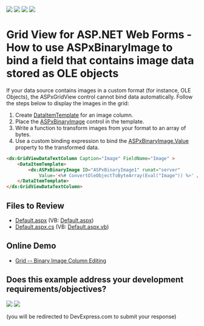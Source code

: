 <!-- default badges list -->
![](https://img.shields.io/endpoint?url=https://codecentral.devexpress.com/api/v1/VersionRange/128538006/13.1.5%2B)
[![](https://img.shields.io/badge/Open_in_DevExpress_Support_Center-FF7200?style=flat-square&logo=DevExpress&logoColor=white)](https://supportcenter.devexpress.com/ticket/details/E1414)
[![](https://img.shields.io/badge/📖_How_to_use_DevExpress_Examples-e9f6fc?style=flat-square)](https://docs.devexpress.com/GeneralInformation/403183)
[![](https://img.shields.io/badge/💬_Leave_Feedback-feecdd?style=flat-square)](#does-this-example-address-your-development-requirementsobjectives)
<!-- default badges end -->

# Grid View for ASP.NET Web Forms - How to use ASPxBinaryImage to bind a field that contains image data stored as OLE objects

If your data source contains images in a custom format (for instance, OLE Objects), the ASPxGridView control cannot bind data automatically. Follow the steps below to display the images in the grid:

1. Create [DataItemTemplate](https://docs.devexpress.com/AspNet/DevExpress.Web.GridViewDataColumn.DataItemTemplate) for an image column.
1. Place the [ASPxBinaryImage](https://docs.devexpress.com/AspNet/DevExpress.Web.ASPxBinaryImage) control in the template.
1. Write a function to transform images from your format to an array of bytes.
1. Use a custom binding expression to bind the [ASPxBinaryImage.Value](https://docs.devexpress.com/AspNet/DevExpress.Web.ASPxBinaryImage.Value) property to the transformed data.

```aspx
<dx:GridViewDataTextColumn Caption="Image" FieldName="Image" >
    <DataItemTemplate>
        <dx:ASPxBinaryImage ID="ASPxBinaryImage1" runat="server" 
            Value='<%# ConvertOleObjectToByteArray(Eval("Image")) %>' />
    </DataItemTemplate>
</dx:GridViewDataTextColumn>
```

## Files to Review

* [Default.aspx](./CS/Default.aspx) (VB: [Default.aspx](./VB/Default.aspx))
* [Default.aspx.cs](./CS/Default.aspx.cs) (VB: [Default.aspx.vb](./VB/Default.aspx.vb))

## Online Demo
* [Grid -- Binary Image Column Editing](https://demos.devexpress.com/ASPxGridViewDemos/GridEditing/BinaryImageColumnEditing.aspx)
<!-- feedback -->
## Does this example address your development requirements/objectives?

[<img src="https://www.devexpress.com/support/examples/i/yes-button.svg"/>](https://www.devexpress.com/support/examples/survey.xml?utm_source=github&utm_campaign=asp-net-web-forms-grid-template-binaryimage-bound-to-ole-objects&~~~was_helpful=yes) [<img src="https://www.devexpress.com/support/examples/i/no-button.svg"/>](https://www.devexpress.com/support/examples/survey.xml?utm_source=github&utm_campaign=asp-net-web-forms-grid-template-binaryimage-bound-to-ole-objects&~~~was_helpful=no)

(you will be redirected to DevExpress.com to submit your response)
<!-- feedback end -->

